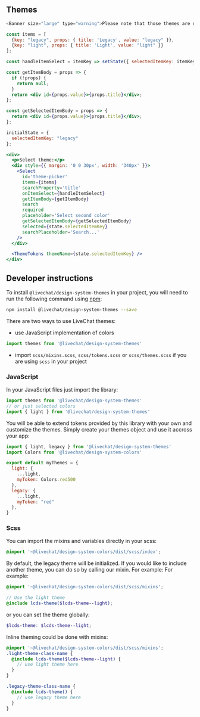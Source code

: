 ## Themes

```js noeditor
<Banner size="large" type="warning">Please note that those themes are not used yet in the components our design system. It will be added gradually to components.</Banner>
```

```jsx noeditor
const items = [
  {key: "legacy", props: { title: 'Legacy', value: "legacy" }},
  {key: "light", props: { title: 'Light', value: "light" }}
];

const handleItemSelect = itemKey => setState({ selectedItemKey: itemKey });

const getItemBody = props => {
  if (!props) {
    return null;
  }
  return <div id={props.value}>{props.title}</div>;
};

const getSelectedItemBody = props => {
  return <div id={props.value}>{props.title}</div>;
};

initialState = {
  selectedItemKey: "legacy"
};

<div>
  <p>Select theme:</p>
  <div style={{ margin: '0 0 30px', width: '340px' }}>
    <Select
      id='theme-picker'
      items={items}
      searchProperty='title'
      onItemSelect={handleItemSelect}
      getItemBody={getItemBody}
      search
      required
      placeholder='Select second color'
      getSelectedItemBody={getSelectedItemBody}
      selected={state.selectedItemKey}
      searchPlaceholder='Search...'
    />
  </div>

  <ThemeTokens themeName={state.selectedItemKey} />
</div>
```

## Developer instructions

To install `@livechat/design-system-themes` in your project, you will need to run the following
command using [npm](https://www.npmjs.com/):

```bash
npm install @livechat/design-system-themes --save
```


There are two ways to use LiveChat themes:
- use JavaScript implementation of colors
```js static
import themes from '@livechat/design-system-themes'
```
- import `scss/mixins.scss`, `scss/tokens.scss` or `scss/themes.scss` if you are using `scss` in your project

### JavaScript

In your JavaScript files just import the library:

```js static
import themes from '@livechat/design-system-themes'
// or just selected colors
import { light } from '@livechat/design-system-themes'
```
You will be able to extend tokens provided by this library with your own and customize the themes. Simply create your themes object and use it accross your app:
```js static
import { light, legacy } from '@livechat/design-system-themes'
import Colors from '@livechat/design-system-colors'

export default myThemes = {
  light: {
    ...light,
    myToken: Colors.red500
  },
  legacy: {
    ...light,
    myToken: "red"
  },
}
```

### Scss

You can import the mixins and variables directly in your scss:

```scss
@import '~@livechat/design-system-colors/dist/scss/index';
```

By default, the legacy theme will be initialized. If you would like to include another theme, you can do so by calling our mixin. For example:
For example:

```scss
@import '~@livechat/design-system-colors/dist/scss/mixins';

// Use the light theme
@include lcds-theme($lcds-theme--light);
```
or you can set the theme globally:
```scss
$lcds-theme: $lcds-theme--light;
```
Inline theming could be done with mixins:
```scss
@import '~@livechat/design-system-colors/dist/scss/mixins';
.light-theme-class-name {
  @include lcds-theme($lcds-theme--light) {
    // use light theme here
  }
}

.legacy-theme-class-name {
  @include lcds-theme() {
    // use legacy theme here
  }
}
```